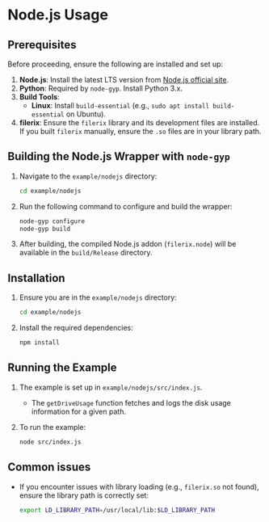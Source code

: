 # **Node.js Usage**

## **Prerequisites**

Before proceeding, ensure the following are installed and set up:

1. **Node.js**: Install the latest LTS version from [Node.js official site](https://nodejs.org/).
2. **Python**: Required by `node-gyp`. Install Python 3.x.
3. **Build Tools**:
   - **Linux**: Install `build-essential` (e.g., `sudo apt install build-essential` on Ubuntu).
4. **filerix**: Ensure the `filerix` library and its development files are installed. If you built `filerix` manually, ensure the `.so` files are in your library path.

## **Building the Node.js Wrapper with `node-gyp`**

1. Navigate to the `example/nodejs` directory:
   ```bash
   cd example/nodejs
   ```

2. Run the following command to configure and build the wrapper:
   ```bash
   node-gyp configure
   node-gyp build
   ```

3. After building, the compiled Node.js addon (`filerix.node`) will be available in the `build/Release` directory.

## **Installation**

1. Ensure you are in the `example/nodejs` directory:
   ```bash
   cd example/nodejs
   ```

2. Install the required dependencies:
   ```bash
   npm install
   ```

## **Running the Example**

1. The example is set up in `example/nodejs/src/index.js`. 
   - The `getDriveUsage` function fetches and logs the disk usage information for a given path.

2. To run the example:
   ```bash
   node src/index.js
   ```

## **Common issues**

- If you encounter issues with library loading (e.g., `filerix.so` not found), ensure the library path is correctly set:
  ```bash
  export LD_LIBRARY_PATH=/usr/local/lib:$LD_LIBRARY_PATH
  ```
